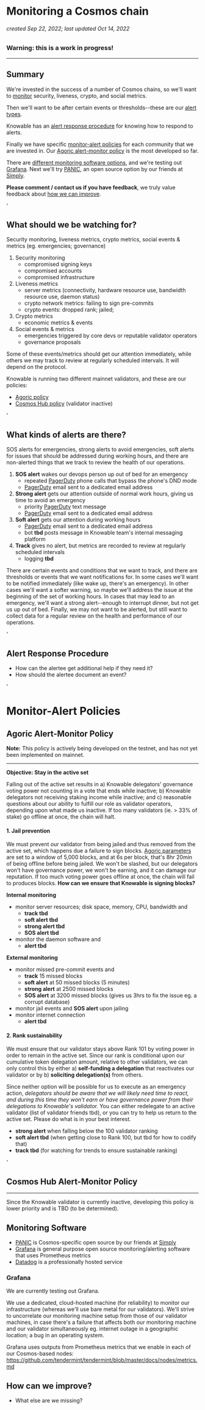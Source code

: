 # Monitoring a Cosmos chain
###### *created Sep 22, 2022; last updated Oct 14, 2022*
### Warning: this is a work in progress!
----
## Summary
We're invested in the success of a number of Cosmos chains, so we'll want to [monitor](#what-should-we-be-watching-for) security, liveness, crypto, and social metrics.

Then we'll want to be after certain events or thresholds--these are our [alert types](#what-kinds-of-alerts-are-there).

Knowable has an [alert response procedure](#alert-response-procedure) for knowing how to respond to alerts.

Finally we have specific [monitor-alert policies](#monitor-alert-policies) for each community that we are invested in. Our [Agoric alert-monitor policy](#agoric-policy) is the most developed so far.

There are [different monitoring software options](#monitoring-software), and we're testing out [Grafana](#grafana). Next we'll try [PANIC](https://github.com/SimplyVC/panic), an open source option by our friends at [Simply](https://simply-vc.com.mt/).

**Please comment / contact us if you have feedback**, we truly value feedback about [how we can improve](#how-can-we-improve).

'

## What should we be watching for?
Security monitoring, liveness metrics, crypto metrics, social events & metrics (eg. emergencies; governance)

1. Security monitoring
    - compromised signing keys
    - compomised accounts
    - compromised infrastructure
2. Liveness metrics
    - server metrics (connectivity, hardware resource use, bandwidth resource use, daemon status)
    - crypto network metrics: failing to sign pre-commits
    - crypto events: dropped rank; jailed;
3. Crypto metrics
    - economic metrics & events
4. Social events & metrics
    - emergencies triggered by core devs or reputable validator operators
    - governance proposals
    
Some of these events/metrics should get our attention immediately, while others we may track to review at regularly scheduled intervals. It will depend on the protocol.

Knowable is running two different mainnet validators, and these are our policies:
- [Agoric policy](#agoric-alert-monitor-policy)
- [Cosmos Hub policy](#cosmos-hub-alert-monitor-policy) (validator inactive)

'

## What kinds of alerts are there?
SOS alerts for emergencies, strong alerts to avoid emergencies, soft alerts for issues that should be addressed during working hours, and there are non-alerted things that we track to review the health of our operations.

1. **SOS alert** wakes our devops person up out of bed for an emergency
    - repeated [PagerDuty](https://www.pagerduty.com) phone calls that bypass the phone's DND mode
    - [PagerDuty](https://www.pagerduty.com) email sent to a dedicated email address
2. **Strong alert** gets our attention outside of normal work hours, giving us time to avoid an emergency
    - priority [PagerDuty](https://www.pagerduty.com) text message
    - [PagerDuty](https://www.pagerduty.com) email sent to a dedicated email address
3. **Soft alert** gets our attention during working hours
    - [PagerDuty](https://www.pagerduty.com) email sent to a dedicated email address
    - bot **tbd** posts message in Knowable team's internal messaging platform
4. **Track** gives no alert, but metrics are recorded to review at regularly scheduled intervals
    - logging **tbd**

There are certain events and conditions that we want to track, and there are thresholds or events that we want notifications for.
In some cases we'll want to be notified immediately (like wake up, there's an emergency). In other cases we'll want a softer warning, so
maybe we'll address the issue at the beginning of the set of working hours. In cases that may lead to an emergency, we'll want a strong alert--enough to interrupt dinner, but not get us up out of bed. Finally, we may not want to be alerted, but still want to collect data for a regular review on the health and performance of our operations.

'

## Alert Response Procedure
- How can the alertee get additional help if they need it?
- How should the alertee document an event?

'

# Monitor-Alert Policies

## Agoric Alert-Monitor Policy

**Note:** This policy is actively being developed on the testnet, and has not yet been implemented on mainnet.

---

**Objective: Stay in the active set**

Falling out of the active set results in a) Knowable delegators' governance voting power not counting in a vote that ends while inactive; b) Knowable delegators not receiving staking income while inactive; and c) reasonable questions about our ability to fulfill our role as validator operators, depending upon what made us inactive. If too many validators (ie. > 33% of stake) go offline at once, the chain will halt.

#### 1. Jail prevention
We must prevent our validator from being jailed and thus removed from the active set, which happens due a failure to sign blocks.
[Agoric parameters](https://bigdipper.live/agoric/params) are set to a window of 5,000 blocks, and at 6s per block, that's 8hr 20min of being offline before being jailed. We won't be slashed, but our delegators won't have governance power, we won't be earning, and it can damage our reputation. If too much voting power goes offline at once, the chain will fail to produces blocks. **How can we ensure that Knowable is signing blocks?**

**Internal monitoring**
- monitor server resources; disk space, memory, CPU, bandwidth and
    - **track tbd**
    - **soft alert tbd**
    - **strong alert tbd**
    - **SOS alert tbd**
- monitor the daemon software and
    - **alert tbd**

**External monitoring**
- monitor missed pre-commit events and
    - **track** 15 missed blocks
    - **soft alert** at 50 missed blocks (5 minutes)
    - **strong alert** at 2500 missed blocks
    - **SOS alert** at 3200 missed blocks (gives us 3hrs to fix the issue eg. a corrupt database)
- monitor jail events and **SOS alert** upon jailing
- monitor internet connection 
    - **alert tbd**

#### 2. Rank sustainability
We must ensure that our validator stays above Rank 101 by voting power in order to remain in the active set. Since our rank is conditional upon our cumulative token delegation amount, relative to other validators, we can only control this by either a) **self-funding a delegation** that reactivates our validator or by b) **soliciting delegation(s)** from others.

Since neither option will be possible for us to execute as an emergency action, _delegators should be aware that we will likely need time to react, and during this time they won't earn or have governance power from their delegations to Knowable's validator._ You can either redelegate to an active validator (list of validator friends tbd), or you can try to help us return to the active set. Please do what is in your best interest.

- **strong alert** when falling below the 100 validator ranking
- **soft alert tbd** (when getting close to Rank 100, but tbd for how to codify that)
- **track tbd** (for watching for trends to ensure sustainable ranking)

'

## Cosmos Hub Alert-Monitor Policy

---

Since the Knowable validator is currently inactive, developing this policy is lower priority and is TBD (to be determined).

## Monitoring Software
- [PANIC](https://github.com/SimplyVC/panic) is Cosmos-specific open source by our friends at [Simply](https://simply-vc.com.mt/)
- [Grafana](https://grafana.com) is general purpose open source monitoring/alerting software that uses Prometheus metrics
- [Datadog](https://www.datadoghq.com) is a professionally hosted service

### Grafana
We are currently testing out Grafana.

We use a dedicated, cloud-hosted machine (for reliability) to monitor our infrastructure (whereas we'll use bare metal for our validators). We'll strive to uncorrelate our monitoring machine setup from those of our validator machines, in case there's a failure that affects both our monitoring machine and our validator simultaneously eg. internet outage in a geographic location; a bug in an operating system.

Grafana uses outputs from Prometheus metrics that we enable in each of our Cosmos-based nodes: https://github.com/tendermint/tendermint/blob/master/docs/nodes/metrics.md

## How can we improve?
- What else are we missing?
